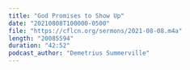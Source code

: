```yaml
---
title: "God Promises to Show Up"
date: "20210808T100000-0500"
file: "https://cflcn.org/sermons/2021-08-08.m4a"
length: "20085594"
duration: "42:52"
podcast_author: "Demetrius Summerville"
---
```

